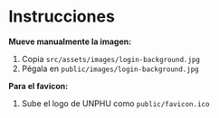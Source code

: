 # Instrucciones

**Mueve manualmente la imagen:**
1. Copia `src/assets/images/login-background.jpg`
2. Pégala en `public/images/login-background.jpg`

**Para el favicon:**
1. Sube el logo de UNPHU como `public/favicon.ico`